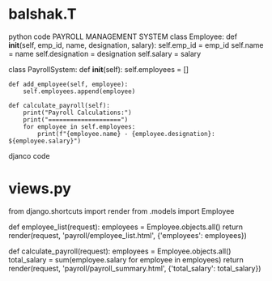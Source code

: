# balshak.T
python code PAYROLL MANAGEMENT SYSTEM
class Employee:
    def __init__(self, emp_id, name, designation, salary):
        self.emp_id = emp_id
        self.name = name
        self.designation = designation
        self.salary = salary

class PayrollSystem:
    def __init__(self):
        self.employees = []

    def add_employee(self, employee):
        self.employees.append(employee)

    def calculate_payroll(self):
        print("Payroll Calculations:")
        print("====================")
        for employee in self.employees:
            print(f"{employee.name} - {employee.designation}: ${employee.salary}")
djanco code 
# views.py
from django.shortcuts import render
from .models import Employee

def employee_list(request):
    employees = Employee.objects.all()
    return render(request, 'payroll/employee_list.html', {'employees': employees})

def calculate_payroll(request):
    employees = Employee.objects.all()
    total_salary = sum(employee.salary for employee in employees)
    return render(request, 'payroll/payroll_summary.html', {'total_salary': total_salary})

